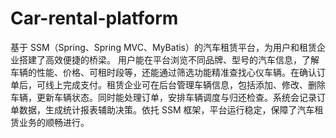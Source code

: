 # Car-rental-platform
基于 SSM（Spring、Spring MVC、MyBatis）的汽车租赁平台，为用户和租赁企业搭建了高效便捷的桥梁。  用户能在平台浏览不同品牌、型号的汽车信息，了解车辆的性能、价格、可租时段等，还能通过筛选功能精准查找心仪车辆。在确认订单后，可线上完成支付。租赁企业可在后台管理车辆信息，包括添加、修改、删除车辆，更新车辆状态。同时能处理订单，安排车辆调度与归还检查。系统会记录订单数据，生成统计报表辅助决策。依托 SSM 框架，平台运行稳定，保障了汽车租赁业务的顺畅进行。 
